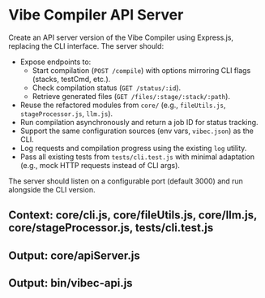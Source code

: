 # Vibe Compiler API Server

Create an API server version of the Vibe Compiler using Express.js, replacing the CLI interface. The server should:
- Expose endpoints to:
  - Start compilation (`POST /compile`) with options mirroring CLI flags (stacks, testCmd, etc.).
  - Check compilation status (`GET /status/:id`).
  - Retrieve generated files (`GET /files/:stage/:stack/:path`).
- Reuse the refactored modules from `core/` (e.g., `fileUtils.js`, `stageProcessor.js`, `llm.js`).
- Run compilation asynchronously and return a job ID for status tracking.
- Support the same configuration sources (env vars, `vibec.json`) as the CLI.
- Log requests and compilation progress using the existing `log` utility.
- Pass all existing tests from `tests/cli.test.js` with minimal adaptation (e.g., mock HTTP requests instead of CLI args).

The server should listen on a configurable port (default 3000) and run alongside the CLI version.

## Context: core/cli.js, core/fileUtils.js, core/llm.js, core/stageProcessor.js, tests/cli.test.js
## Output: core/apiServer.js
## Output: bin/vibec-api.js
